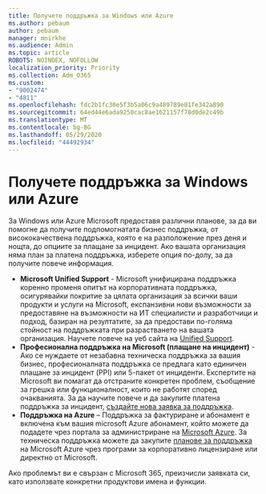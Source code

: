 ```yaml
---
title: Получете поддръжка за Windows или Azure
ms.author: pebaum
author: pebaum
manager: mnirkhe
ms.audience: Admin
ms.topic: article
ROBOTS: NOINDEX, NOFOLLOW
localization_priority: Priority
ms.collection: Adm_O365
ms.custom:
- "9002474"
- "4811"
ms.openlocfilehash: fdc2b1fc30e5f3b5a06c9a489789e81fe342a890
ms.sourcegitcommit: 64ed44e6ada9250cac8ae1621157f78d0de2c49b
ms.translationtype: MT
ms.contentlocale: bg-BG
ms.lasthandoff: 05/29/2020
ms.locfileid: "44492934"
---
```

# <a name="get-support-for-windows-or-azure"></a>Получете поддръжка за Windows или Azure

За Windows или Azure Microsoft предоставя различни планове, за да ви помогне да получите подпомогнатата бизнес поддръжка, от висококачествена поддръжка, която е на разположение през деня и нощта, до опциите за плащане за инцидент. Ако вашата организация няма план за платена поддръжка, изберете опция по-долу, за да получите повече информация.

- **Microsoft Unified Support** - Microsoft унифицирана поддръжка коренно променя опитът на корпоративната поддръжка, осигурявайки покритие за цялата организация за всички ваши продукти и услуги на Microsoft, експанзивни нови възможности за предоставяне на възможности на ИТ специалисти и разработчици и подход, базиран на резултатите, за да предостави по-голяма стойност на поддръжката при разрастването на вашата организация. Научете повече на уеб сайта на [Unified Support](https://aka.ms/unified-support).
- **Професионална поддръжка на Microsoft (плащане на инцидент)** - Ако се нуждаете от незабавна техническа поддръжка за вашия бизнес, професионалната поддръжка се предлага като единичен плащане за инцидент (PPI) или 5-пакет от инциденти. Експертите на Microsoft ви помагат да отстраните конкретен проблем, съобщение за грешка или функционалност, които не работят според очакванията. За да научите повече и да закупите платена поддръжка за инцидент, [създайте нова заявка за поддръжка](https://support.microsoft.com/supportforbusiness/productselection).
- **Поддръжка на Azure** – Поддръжка за фактуриране и абонамент е включена към вашия microsoft Azure абонамент, който можете да подадете чрез портала за администриране на [Microsoft Azure](https://portal.azure.com/). За техническа поддръжка можете да закупите [планове за поддръжка](https://azure.microsoft.com/support/plans/) на Microsoft Azure чрез програми за корпоративно лицензиране или директно от Microsoft.

Ако проблемът ви е свързан с Microsoft 365, преизчисли заявката си, като използвате конкретни продуктови имена и функции.
